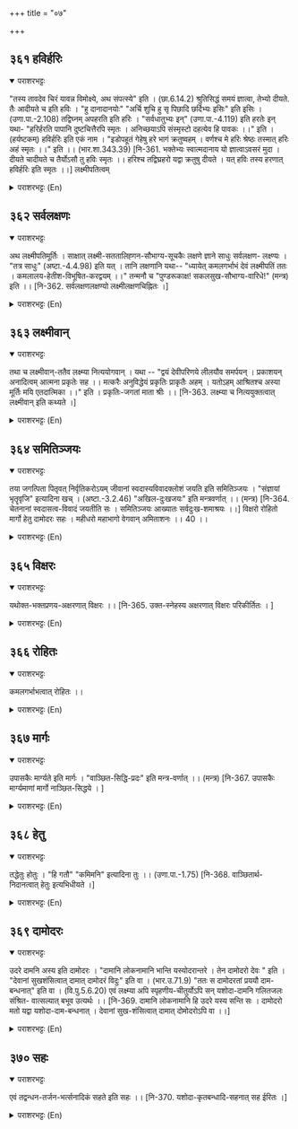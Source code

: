 +++
title = "०७"

+++

## ३६१  हविर्हरिः
<details open><summary>पराशरभट्टः</summary>

"तस्य तावदेव चिरं यावन्न विमोक्ष्ये, अथ संपत्स्ये" इति । (छा.6.14.2) श्रुतिसिद्धं समयं ज्ञात्वा, तेभ्यो दीयते. तैः आदीयते च इति हविः । "हु दानादानयोः" "अर्चि शुचि हु सृ पिछादि छर्दिभ्यः इसिः" इति इसिः । (उणा.पा.-2.108) तद्विघ्नम् अपहरति इति हरिः । "सर्वधातुभ्यः इन्" (उणा.पा.-4.119) इति हरतेः इन् यथा- "हरिर्हरति पापानि दुष्टचित्तैरपि स्मृतः । अनिच्छयाऽपि संस्मृस्टो दहत्येव हि पावकः ।।" इति । (हर्यष्टकम्) हविर्हरिः इति एकं नाम । "इडोपहूतं गेहेषु हरे भागं क्रतुष्वहम् । वर्णश्च मे हरिः श्रेष्ठः तस्मात् हरिः अहं स्मृतः ।।" इति ।। (भार.शा.343.39) [नि-361. भक्तेभ्यः स्वात्मदानाय यो ज्ञात्वाऽवसरं मुदा । दीयते चादीयते च तैर्योऽसौ तु हविः स्मृतः ।। हरिश्च तद्विघ्रहरो यद्वा क्रतुषु दीयते । यत् हविः तस्य हरणात् हविर्हरिः इति स्मृतः ।।] लक्ष्मीपतित्वम्
</details>

<details><summary>पराशरभट्टः (En)</summary>

He Who takes the offerings. "For the meditator there is delay only till he is not freed (from the body); then he attains (Me)." भगवान् knows the time laid down by the वेद thus and bestows Himself on them and is also taken by them. So He is 'Havih'. The word 'havi' is derived from the root 'hu' (to give and also to take). "The affix 'isi' comes after the verbs 'arch' 'such', 'hu', 'strip', 'chad' and 'chard'". ('hu'+'isi'=havih). The Name 'Hari' means that He removes the obstacles of the meditators. The word is derived from the verb 'harathi' (takes away) with the addition of the affix 'in'. This affix is added by the rule : "The affix 'in' comes after all roots." "Hari destroys all sins when He is remembered even by men with evil hearts. Even if fire is touched unawares, it certainly burns." Havir-Harih is one name. (The etymological meaning of the word 'Hari' is also given thus;) "I take my part of the oblations offered in sacrifices in houses; (hare=I take). The charming colour of my body is green. So I am known as Hari. (hari=green).
</details>

## ३६२  सर्वलक्षणः
<details open><summary>पराशरभट्टः</summary>

अथ लक्ष्मीपतिमूर्तिः । साक्षात् लक्ष्मी-सततालिह्गन-सौभाग्य-सूचकैः लक्षणे ज्ञाने साधुः सर्वलक्षण- लक्ष्ण्यः । "तत्र साधुः" (अष्टा.-4.4.98) इति यत् । तानि लक्षणानि यथा-- "ध्यायेत् कमलगर्भाभं देवं लक्ष्मीपतिं ततः । कमलालय-हेतीश-विभूषित-करद्वयम् ।।" तन्मनौ च "पुण्डरूकाक्ष! सकलसुख-सौभाग्य-वारिधे!" (मन्त्र) इति ।। [नि-362. सर्वलक्षणलक्षण्यो लक्ष्मीलक्षणचिह्नितः ।]
</details>

<details><summary>पराशरभट्टः (En)</summary>

लक्षण्यः He Who is appropriately distinguiढed by all symbols which define Him (as the Supreme Deity). भगवान् विष्णु as the Consort of लक्षमी is next dealt with. He is appropriately cognised by the knowledge which is characterised by the defining marks that proclaim His good fortune in having the constant embrace of the Goddess लक्षमी (and being Her consort). सर्वलक्षणः लक्षण्यःThose distinguishing marks are given in the following श्लोक : "One should meditate upon that Deity Who is the Consort of लक्षमी, Who has the splendour of the inner part of a lotus and Whose two hands are adorned by 'कमलालय' and हितेश ' (i.e. the lotus which is the abode of लक्षमी and चक्र which is the lord of all weapons)" And in His Manthra (He is portrayed as follows) : "O the Lotus eyed (Lord)! The Sea of Bliss and Good Fortune!" "The affix 'yath' is added after a noun in the Locative Case in the sense of 'excellent in regard thereto'."
</details>

## ३६३  लक्ष्मीवान्
<details open><summary>पराशरभट्टः</summary>

तथा च लक्ष्मीवान्-ततैव लक्ष्म्या नित्ययोगवान् । यथा -- "द्वयं देवीपरिणये लीलयौव समर्पयन् । प्रकाशयन् अनादित्वम् आत्मना प्रकृतेः सह ।। मत्करैः अनुविद्धेयं प्रकृतिः प्राकृतैः अहम् । यतोऽहम् आश्रितश्च अस्या मूर्तिः मयि एतदात्मिका ।।" इति । प्रकृतिः-जगतां माता श्रीः ।। [नि-363. लक्ष्म्या च नित्ययुक्तत्वात् लक्ष्मीवान् इति कथ्यते ।]
</details>

<details><summary>पराशरभट्टः (En)</summary>

He who ia always with lakshmi.He has the eternal comapnionship of lakshmi Therefore लक्ष्मीवान् He has the eternal companionship of लक्ष्मी. Vide : "At the time of my marriage (with Lakढmi). I in a playful mood placed (before all) the 'Dvaya'-(the great secret that The Supreme Reality is a Couple, and not नारायण alone, nor Lakढmi alone). Then I also revealed that like Myself लक्षमी also is beginningless (i.e. eternal). This Prakruthi was embraced by My hands, and I by Her hands; wherefore I have resorted to Her and she, in Her turn has resorted to me. (So we are always together.)" In this श्लोक , the word 'प्रकृति i' signifies लक्ष्मी, the Universal Mother.
</details>

## ३६४  समितिञ्जयः
<details open><summary>पराशरभट्टः</summary>

तया जगत्पिता पितृवत् निर्वृतिकरोऽयम् जीवानां स्वदास्यविवादक्लोशं जयति इति समितिञ्जयः । "संज्ञायां भृतॄवृजि" इत्यादिना खच् । (अष्टा.-3.2.46) "अखिल-दुःखजयः" इति मन्त्रवर्णात् ।। (मन्त्र) [नि-364. चेतनानां स्वदासत्व-विवादं जयतीति सः । समितिञ्जयः आख्यातः सर्वदुःख-शमाश्रयः ।।] विक्षरो रोहितो मार्गो हेतु दामोदरः सहः । महीधरो महाभागो वेगवान् अमिताशनः ।। 40 ।।
</details>

<details><summary>पराशरभट्टः (En)</summary>

Samitinjayah - The Victor in battles. भगवान् is the Father of the Universe since, लक्ष्मी is its Mother and so He always does things to bring about the joy of all. He wins over the जीवा-s and dispels the distress caused by the conflict in their minds about their being the servants of the Lord. This is revealed by His Manthra : "The Conquer of all distress." "The affix 'khach' comes after the following roots when the words to be formed denote a name, 'bhri', 'thri', 'vri' and 'ji'." (Ji + Khach = Jayah).
</details>

## ३६५  विक्षरः
<details open><summary>पराशरभट्टः</summary>

यथोक्त-भक्तप्रणय-अक्षरणात् विक्षरः ।। [नि-365. उक्त-स्नेहस्य अक्षरणात् विक्षरः परिकीर्तितः । ]
</details>

<details><summary>पराशरभट्टः (En)</summary>

He who never wanes. His love for the devotees, as described above never becomes less. So He is विक्षरः.
</details>

## ३६६  रोहितः
<details open><summary>पराशरभट्टः</summary>

कमलगर्भाभत्वात् रोहितः ।।
</details>

<details><summary>पराशरभट्टः (En)</summary>

He Who is of red complexion. He is Rohita, because He has the red colour of the inside of a lotus.
</details>

## ३६७  मार्गः
<details open><summary>पराशरभट्टः</summary>

उपासकैः मार्ग्यते इति मार्गः । "वाञ्छित-सिद्धि-प्रदः" इति मन्त्र-वर्णात् ।। (मन्त्र) [नि-367. उपासकैः मार्ग्यमाणां मार्गो नाञ्छित-सिद्धये । ]
</details>

<details><summary>पराशरभट्टः (En)</summary>

He is sought after. He is Maarga, because He is always sought after by His worshipers. He is मार्ग , because He is always sought after by His worshippers. And this is His Manthra : "He Who bestows the frues desired."
</details>

## ३६८  हेतु
<details open><summary>पराशरभट्टः</summary>

तद्धेतुः होतुः । "हि गतौ" "कमिमनि" इत्यादिना तुः ।। (उणा.पा.-1.75) [नि-368. वाञ्छितार्थ-निदानत्वात् हेतुः इत्यभिधीयते ।]
</details>

<details><summary>पराशरभट्टः (En)</summary>

The Cause. He is the cause for realisation of their desires. He is the cause for the realisation of their desires. He is हेतु. हेतु is derived from the root 'hi' (to go). The affix 'thu' comes after the roots 'kam', 'man' 'hi' and others." (Hi+thu=हेतु).
</details>

## ३६९  दामोदरः
<details open><summary>पराशरभट्टः</summary>

उदरे दामनि अस्य इति दामोदरः । "दामानि लोकनामानि भान्ति यस्योदरान्तरे । तेन दामोदरो देवः " इति । "देवानां सुखशंसित्वात् दामात् दामोदरं विदुः" इति वा । (भार.उ.71.9) "ततः स दामोदरतां प्रययौ दाम-बन्धनात्" इति वा । (वि.पु.5.6.20) एवं लक्ष्म्या अपि स्पृहणीय-चीतुर्योऽपि सन् यशोदा-दामनि गलितजलः संश्रित- वात्सल्यात् बभूव उत्यर्थः ।। [नि-369. दामानि लोकनामानि हि उदरे यस्य सन्ति सः । दामोदरो मतो यद्वा यशोदा-दाम-बन्धनात् । देवानां सुख-शंसित्वात् दामात् दोमोदरोऽपि वा ।।]
</details>

<details><summary>पराशरभट्टः (En)</summary>

He who has the worlds in His belly. He is Daamodara, because the worlds are in His belly. He is दमोदर , because the worlds are in His belly. "Since, He has the strings in the form of worlds (दाम) within His bolly, He is known as दमोदर." "They know Him as दमोदर, because He has 'दाम' viz. Joy, indicating happiness for the gods." "He came to be known as दमोदर because of His being tied with a string (by यशोद)." Even though this skill of कृष्ण was admired and loved by लक्ष्मी also, still when He was bound by यशोद, He shed tears (and did not free Himself) out of His love for the devoted mother).
</details>

## ३७०  सहः
<details open><summary>पराशरभट्टः</summary>

एवं तद्वन्धन-तर्जन-भर्त्सनादिकं सहते इति सहः ।। [नि-370. यशोदा-कृतबन्धादि-सहनात् सह ईरितः ।]
</details>

<details><summary>पराशरभट्टः (En)</summary>

He who has patience. He is सहः, because He puts up with their binding Him with a string, threatening Him and chiding Him.
</details>
